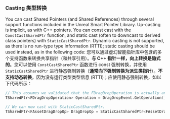 ### Casting 类型转换

You can cast Shared Pointers (and Shared References) through several support functions included in the Unreal Smart Pointer Library. Up-casting is implicit, as with C++ pointers. You can const cast with the `ConstCastSharedPtr` function, and static cast (often to downcast to derived class pointers) with `StaticCastSharedPtr`. Dynamic casting is not supported, as there is no run-type type information (RTTI); static casting should be used instead, as in the following code:
您可以通过虚幻智能指针库中包含的多个支持函数来转换共享指针（和共享引用）。**与 C++ 指针一样，向上转换是隐式的**。您可以使用 `ConstCastSharedPtr` 函数进行 const 强制转换，并使用 `StaticCastSharedPtr` 进行静态强制转换（**通常向下强制转换为派生类指针**）。**不支持动态转换**，因为没有运行类型类型信息 (RTTI)；应使用静态强制转换，如以下代码所示：

```cpp
// This assumes we validated that the FDragDropOperation is actually an FAssetDragDropOp through other means.
TSharedPtr<FDragDropOperation> Operation = DragDropEvent.GetOperation();

// We can now cast with StaticCastSharedPtr.
TSharedPtr<FAssetDragDropOp> DragDropOp = StaticCastSharedPtr<FAssetDragDropOp>(Operation);
```

